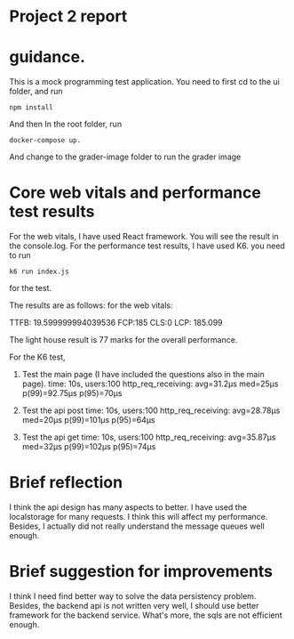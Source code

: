# Project 2 report

# guidance.

This is a mock programming test application. You need to first cd to the ui
folder, and run

```
npm install
```

And then In the root folder, run

```
docker-compose up.
```

And change to the grader-image folder to run the grader image

# Core web vitals and performance test results

For the web vitals, I have used React framework. You will see the result in the
console.log. For the performance test results, I have used K6. you need to run

```
k6 run index.js
```

for the test.

The results are as follows: for the web vitals:

TTFB: 19.599999994039536 FCP:185 CLS:0 LCP: 185.099

The light house result is 77 marks for the overall performance.

For the K6 test,

1. Test the main page (I have included the questions also in the main page).
   time: 10s, users:100 http_req_receiving: avg=31.2µs med=25µs p(99)=92.75µs
   p(95)=70µs

2. Test the api post time: 10s, users:100 http_req_receiving: avg=28.78µs
   med=20µs p(99)=101µs p(95)=64µs

3. Test the api get time: 10s, users:100 http_req_receiving: avg=35.87µs
   med=32µs p(99)=102µs p(95)=74µs

# Brief reflection

I think the api design has many aspects to better. I have used the localstorage
for many requests. I think this will affect my performance. Besides, I actually
did not really understand the message queues well enough.

# Brief suggestion for improvements

I think I need find better way to solve the data persistency problem. Besides,
the backend api is not written very well, I should use better framework for the
backend service. What's more, the sqls are not efficient enough.

<!-- ○ Brief guidelines for running the application (and performance tests if they have been ran with scripts).
○ Core web vitals and performance test results.
○ A brief reflection (5-10 sentences) on the present performance of the application.
○ A brief list of suggestions (5-10 sentences) for improving the
performance of the application. -->
